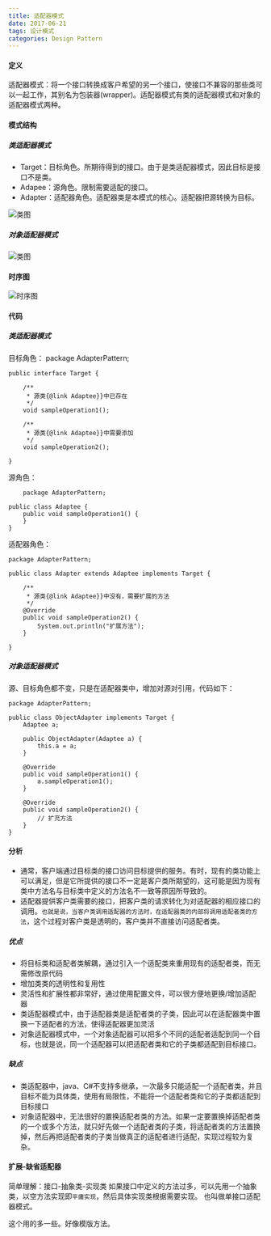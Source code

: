 ```yaml
---
title: 适配器模式
date: 2017-06-21
tags: 设计模式
categories: Design Pattern
---
```


#### 定义 ####

适配器模式：将一个接口转换成客户希望的另一个接口，使接口不兼容的那些类可以一起工作，其别名为包装器(wrapper)。适配器模式有类的适配器模式和对象的适配器模式两种。
  
#### 模式结构 ####

##### 类适配器模式 #####

- Target：目标角色。所期待得到的接口。由于是类适配器模式，因此目标是接口不是类。
- Adapee：源角色。限制需要适配的接口。
- Adapter：适配器角色。适配器类是本模式的核心。适配器把源转换为目标。
 
![类图](/images/adapter_pattern_class_diagram_1.png)

##### 对象适配器模式 #####

![类图](/images/adapter_pattern_class_diagram_2.png)

#### 时序图 ####

![时序图](/images/adapter_pattern_sequence_diagram.png)

#### 代码 ####
	
##### 类适配器模式 #####

目标角色：
	package AdapterPattern;

	public interface Target {
	
		/**
		 * 源类{@link Adaptee}}中已存在
		 */
		void sampleOperation1();
	
		/**
		 * 源类{@link Adaptee}}中需要添加
		 */
		void sampleOperation2();
	
	}

源角色：
	
		package AdapterPattern;
	
	public class Adaptee {
		public void sampleOperation1() {
		}
	}

适配器角色：

	package AdapterPattern;
	
	public class Adapter extends Adaptee implements Target {
	
		/**
		 * 源类{@link Adaptee}}中没有，需要扩展的方法
		 */
		@Override
		public void sampleOperation2() {
			System.out.println("扩展方法");
		}
	
	}

##### 对象适配器模式 #####

源、目标角色都不变，只是在适配器类中，增加对源对引用，代码如下：
	
	package AdapterPattern;
	
	public class ObjectAdapter implements Target {
		Adaptee a;
	
		public ObjectAdapter(Adaptee a) {
			this.a = a;
		}
	
		@Override
		public void sampleOperation1() {
			a.sampleOperation1();
		}
	
		@Override
		public void sampleOperation2() {
			// 扩充方法
		}
	}



#### 分析 ####

- 通常，客户端通过目标类的接口访问目标提供的服务。有时，现有的类功能上可以满足，但是它所提供的接口不一定是客户类所期望的，这可能是因为现有类中方法名与目标类中定义的方法名不一致等原因所导致的。
- 适配器提供客户类需要的接口，把客户类的请求转化为对适配器的相应接口的调用。`也就是说，当客户类调用适配器的方法时，在适配器类的内部将调用适配者类的方法`，这个过程对客户类是透明的，客户类并不直接访问适配者类。

##### 优点 #####

- 将目标类和适配者类解耦，通过引入一个适配类来重用现有的适配者类，而无需修改原代码
- 增加类类的透明性和复用性
- 灵活性和扩展性都非常好，通过使用配置文件，可以很方便地更换/增加适配器
- 类适配器模式中，由于适配器类是适配者类的子类，因此可以在适配器类中置换一下适配者的方法，使得适配器更加灵活
- 对象适配器模式中，一个对象适配器可以把多个不同的适配者适配到同一个目标，也就是说，同一个适配器可以把适配者类和它的子类都适配到目标接口。

##### 缺点 #####

-  类适配器中，java、C#不支持多继承，一次最多只能适配一个适配者类，并且目标不能为具体类，使用有局限性，不能将一个适配者类和它的子类都适配到目标接口
-  对象适配器中，无法很好的置换适配者类的方法。如果一定要置换掉适配者类的一个或多个方法，就只好先做一个适配者类的子类，将适配者类的方法置换掉，然后再把适配者类的子类当做真正的适配者进行适配，实现过程较为复杂。
 
#### 扩展-缺省适配器 ####

简单理解：接口-抽象类-实现类
如果接口中定义的方法过多，可以先用一个抽象类，以空方法实现即`平庸实现`，然后具体实现类根据需要实现。
也叫做单接口适配器模式。

这个用的多一些。好像模版方法。




